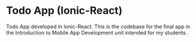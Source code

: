 
# Todo App (Ionic-React)

Todo App developed in Ionic-React. This is the codebase for the final app in the Introduction to Mobile App Development unit intended for my students.


